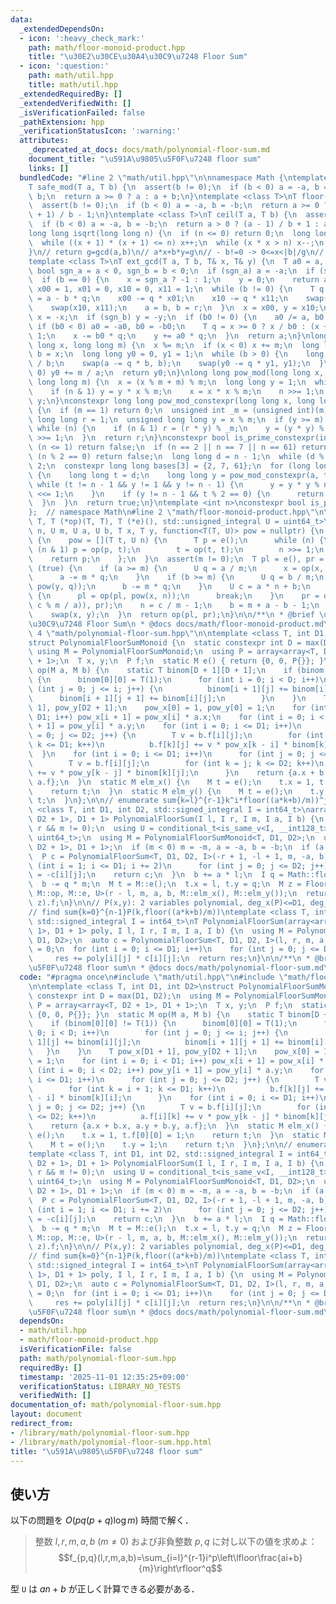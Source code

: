 ```yaml
---
data:
  _extendedDependsOn:
  - icon: ':heavy_check_mark:'
    path: math/floor-monoid-product.hpp
    title: "\u30E2\u30CE\u30A4\u30C9\u7248 Floor Sum"
  - icon: ':question:'
    path: math/util.hpp
    title: math/util.hpp
  _extendedRequiredBy: []
  _extendedVerifiedWith: []
  _isVerificationFailed: false
  _pathExtension: hpp
  _verificationStatusIcon: ':warning:'
  attributes:
    _deprecated_at_docs: docs/math/polynomial-floor-sum.md
    document_title: "\u591A\u9805\u5F0F\u7248 floor sum"
    links: []
  bundledCode: "#line 2 \"math/util.hpp\"\n\nnamespace Math {\ntemplate <class T>\n\
    T safe_mod(T a, T b) {\n  assert(b != 0);\n  if (b < 0) a = -a, b = -b;\n  a %=\
    \ b;\n  return a >= 0 ? a : a + b;\n}\ntemplate <class T>\nT floor(T a, T b) {\n\
    \  assert(b != 0);\n  if (b < 0) a = -a, b = -b;\n  return a >= 0 ? a / b : (a\
    \ + 1) / b - 1;\n}\ntemplate <class T>\nT ceil(T a, T b) {\n  assert(b != 0);\n\
    \  if (b < 0) a = -a, b = -b;\n  return a > 0 ? (a - 1) / b + 1 : a / b;\n}\n\
    long long isqrt(long long n) {\n  if (n <= 0) return 0;\n  long long x = sqrt(n);\n\
    \  while ((x + 1) * (x + 1) <= n) x++;\n  while (x * x > n) x--;\n  return x;\n\
    }\n// return g=gcd(a,b)\n// a*x+b*y=g\n// - b!=0 -> 0<=x<|b|/g\n// - b=0  -> ax=g\n\
    template <class T>\nT ext_gcd(T a, T b, T& x, T& y) {\n  T a0 = a, b0 = b;\n \
    \ bool sgn_a = a < 0, sgn_b = b < 0;\n  if (sgn_a) a = -a;\n  if (sgn_b) b = -b;\n\
    \  if (b == 0) {\n    x = sgn_a ? -1 : 1;\n    y = 0;\n    return a;\n  }\n  T\
    \ x00 = 1, x01 = 0, x10 = 0, x11 = 1;\n  while (b != 0) {\n    T q = a / b, r\
    \ = a - b * q;\n    x00 -= q * x01;\n    x10 -= q * x11;\n    swap(x00, x01);\n\
    \    swap(x10, x11);\n    a = b, b = r;\n  }\n  x = x00, y = x10;\n  if (sgn_a)\
    \ x = -x;\n  if (sgn_b) y = -y;\n  if (b0 != 0) {\n    a0 /= a, b0 /= a;\n   \
    \ if (b0 < 0) a0 = -a0, b0 = -b0;\n    T q = x >= 0 ? x / b0 : (x + 1) / b0 -\
    \ 1;\n    x -= b0 * q;\n    y += a0 * q;\n  }\n  return a;\n}\nlong long inv_mod(long\
    \ long x, long long m) {\n  x %= m;\n  if (x < 0) x += m;\n  long long a = m,\
    \ b = x;\n  long long y0 = 0, y1 = 1;\n  while (b > 0) {\n    long long q = a\
    \ / b;\n    swap(a -= q * b, b);\n    swap(y0 -= q * y1, y1);\n  }\n  if (y0 <\
    \ 0) y0 += m / a;\n  return y0;\n}\nlong long pow_mod(long long x, long long n,\
    \ long long m) {\n  x = (x % m + m) % m;\n  long long y = 1;\n  while (n) {\n\
    \    if (n & 1) y = y * x % m;\n    x = x * x % m;\n    n >>= 1;\n  }\n  return\
    \ y;\n}\nconstexpr long long pow_mod_constexpr(long long x, long long n, int m)\
    \ {\n  if (m == 1) return 0;\n  unsigned int _m = (unsigned int)(m);\n  unsigned\
    \ long long r = 1;\n  unsigned long long y = x % m;\n  if (y >= m) y += m;\n \
    \ while (n) {\n    if (n & 1) r = (r * y) % _m;\n    y = (y * y) % _m;\n    n\
    \ >>= 1;\n  }\n  return r;\n}\nconstexpr bool is_prime_constexpr(int n) {\n  if\
    \ (n <= 1) return false;\n  if (n == 2 || n == 7 || n == 61) return true;\n  if\
    \ (n % 2 == 0) return false;\n  long long d = n - 1;\n  while (d % 2 == 0) d /=\
    \ 2;\n  constexpr long long bases[3] = {2, 7, 61};\n  for (long long a : bases)\
    \ {\n    long long t = d;\n    long long y = pow_mod_constexpr(a, t, n);\n   \
    \ while (t != n - 1 && y != 1 && y != n - 1) {\n      y = y * y % n;\n      t\
    \ <<= 1;\n    }\n    if (y != n - 1 && t % 2 == 0) {\n      return false;\n  \
    \  }\n  }\n  return true;\n}\ntemplate <int n>\nconstexpr bool is_prime = is_prime_constexpr(n);\n\
    };  // namespace Math\n#line 2 \"math/floor-monoid-product.hpp\"\n\ntemplate <class\
    \ T, T (*op)(T, T), T (*e)(), std::unsigned_integral U = uint64_t>\nT FloorMonoidProduct(U\
    \ n, U m, U a, U b, T x, T y, function<T(T, U)> pow = nullptr) {\n  if (!pow)\
    \ {\n    pow = [](T t, U n) {\n      T p = e();\n      while (n) {\n        if\
    \ (n & 1) p = op(p, t);\n        t = op(t, t);\n        n >>= 1;\n      }\n  \
    \    return p;\n    };\n  }\n  assert(m != 0);\n  T pl = e(), pr = e();\n  while\
    \ (true) {\n    if (a >= m) {\n      U q = a / m;\n      x = op(x, pow(y, q));\n\
    \      a -= m * q;\n    }\n    if (b >= m) {\n      U q = b / m;\n      pl = op(pl,\
    \ pow(y, q));\n      b -= m * q;\n    }\n    U c = a * n + b;\n    if (c < m)\
    \ {\n      pl = op(pl, pow(x, n));\n      break;\n    }\n    pr = op(op(y, pow(x,\
    \ c % m / a)), pr);\n    n = c / m - 1;\n    b = m + a - b - 1;\n    swap(a, m);\n\
    \    swap(x, y);\n  }\n  return op(pl, pr);\n}\n\n/**\n * @brief \u30E2\u30CE\u30A4\
    \u30C9\u7248 Floor Sum\n * @docs docs/math/floor-monoid-product.md\n */\n#line\
    \ 4 \"math/polynomial-floor-sum.hpp\"\n\ntemplate <class T, int D1, int D2>\n\
    struct PolynomialFloorSumMonoid {\n  static constexpr int D = max(D1, D2);\n \
    \ using M = PolynomialFloorSumMonoid;\n  using P = array<array<T, D2 + 1>, D1\
    \ + 1>;\n  T x, y;\n  P f;\n  static M e() { return {0, 0, P{}}; }\n  static M\
    \ op(M a, M b) {\n    static T binom[D + 1][D + 1];\n    if (binom[0][0] != T(1))\
    \ {\n      binom[0][0] = T(1);\n      for (int i = 0; i < D; i++)\n        for\
    \ (int j = 0; j <= i; j++) {\n          binom[i + 1][j] += binom[i][j];\n    \
    \      binom[i + 1][j + 1] += binom[i][j];\n        }\n    }\n    T pow_x[D1 +\
    \ 1], pow_y[D2 + 1];\n    pow_x[0] = 1, pow_y[0] = 1;\n    for (int i = 0; i <\
    \ D1; i++) pow_x[i + 1] = pow_x[i] * a.x;\n    for (int i = 0; i < D2; i++) pow_y[i\
    \ + 1] = pow_y[i] * a.y;\n    for (int i = 0; i <= D1; i++)\n      for (int j\
    \ = 0; j <= D2; j++) {\n        T v = b.f[i][j];\n        for (int k = i + 1;\
    \ k <= D1; k++)\n          b.f[k][j] += v * pow_x[k - i] * binom[k][i];\n    \
    \  }\n    for (int i = 0; i <= D1; i++)\n      for (int j = 0; j <= D2; j++) {\n\
    \        T v = b.f[i][j];\n        for (int k = j; k <= D2; k++)\n          a.f[i][k]\
    \ += v * pow_y[k - j] * binom[k][j];\n      }\n    return {a.x + b.x, a.y + b.y,\
    \ a.f};\n  }\n  static M elm_x() {\n    M t = e();\n    t.x = 1, t.f[0][0] = 1;\n\
    \    return t;\n  }\n  static M elm_y() {\n    M t = e();\n    t.y = 1;\n    return\
    \ t;\n  }\n};\n\n// enumerate sum{k=l}^{r-1}k^i*floor((a*k+b)/m))^j\ntemplate\
    \ <class T, int D1, int D2, std::signed_integral I = int64_t>\narray<array<T,\
    \ D2 + 1>, D1 + 1> PolynomialFloorSum(I l, I r, I m, I a, I b) {\n  assert(l <=\
    \ r && m != 0);\n  using U = conditional_t<is_same_v<I, __int128_t>, __uint128_t,\
    \ uint64_t>;\n  using M = PolynomialFloorSumMonoid<T, D1, D2>;\n  using P = array<array<T,\
    \ D2 + 1>, D1 + 1>;\n  if (m < 0) m = -m, a = -a, b = -b;\n  if (a < 0) {\n  \
    \  P c = PolynomialFloorSum<T, D1, D2, I>(-r + 1, -l + 1, m, -a, b);\n    for\
    \ (int i = 1; i <= D1; i += 2)\n      for (int j = 0; j <= D2; j++)\n        c[i][j]\
    \ = -c[i][j];\n    return c;\n  }\n  b += a * l;\n  I q = Math::floor(b, m);\n\
    \  b -= q * m;\n  M t = M::e();\n  t.x = l, t.y = q;\n  M z = FloorMonoidProduct<M,\
    \ M::op, M::e, U>(r - l, m, a, b, M::elm_x(), M::elm_y());\n  return M::op(t,\
    \ z).f;\n}\n\n// P(x,y): 2 variables polynomial, deg_x(P)<=D1, deg_y(Q)<=D2\n\
    // find sum{k=0}^{n-1}P(k,floor((a*k+b)/m))\ntemplate <class T, int D1, int D2,\
    \ std::signed_integral I = int64_t>\nT PolynomialFloorSum(array<array<T, D2 +\
    \ 1>, D1 + 1> poly, I l, I r, I m, I a, I b) {\n  using M = PolynomialFloorSumMonoid<T,\
    \ D1, D2>;\n  auto c = PolynomialFloorSum<T, D1, D2, I>(l, r, m, a, b);\n  T res\
    \ = 0;\n  for (int i = 0; i <= D1; i++)\n    for (int j = 0; j <= D2; j++)\n \
    \     res += poly[i][j] * c[i][j];\n  return res;\n}\n\n/**\n * @brief \u591A\u9805\
    \u5F0F\u7248 floor sum\n * @docs docs/math/polynomial-floor-sum.md\n */\n"
  code: "#pragma once\n#include \"math/util.hpp\"\n#include \"math/floor-monoid-product.hpp\"\
    \n\ntemplate <class T, int D1, int D2>\nstruct PolynomialFloorSumMonoid {\n  static\
    \ constexpr int D = max(D1, D2);\n  using M = PolynomialFloorSumMonoid;\n  using\
    \ P = array<array<T, D2 + 1>, D1 + 1>;\n  T x, y;\n  P f;\n  static M e() { return\
    \ {0, 0, P{}}; }\n  static M op(M a, M b) {\n    static T binom[D + 1][D + 1];\n\
    \    if (binom[0][0] != T(1)) {\n      binom[0][0] = T(1);\n      for (int i =\
    \ 0; i < D; i++)\n        for (int j = 0; j <= i; j++) {\n          binom[i +\
    \ 1][j] += binom[i][j];\n          binom[i + 1][j + 1] += binom[i][j];\n     \
    \   }\n    }\n    T pow_x[D1 + 1], pow_y[D2 + 1];\n    pow_x[0] = 1, pow_y[0]\
    \ = 1;\n    for (int i = 0; i < D1; i++) pow_x[i + 1] = pow_x[i] * a.x;\n    for\
    \ (int i = 0; i < D2; i++) pow_y[i + 1] = pow_y[i] * a.y;\n    for (int i = 0;\
    \ i <= D1; i++)\n      for (int j = 0; j <= D2; j++) {\n        T v = b.f[i][j];\n\
    \        for (int k = i + 1; k <= D1; k++)\n          b.f[k][j] += v * pow_x[k\
    \ - i] * binom[k][i];\n      }\n    for (int i = 0; i <= D1; i++)\n      for (int\
    \ j = 0; j <= D2; j++) {\n        T v = b.f[i][j];\n        for (int k = j; k\
    \ <= D2; k++)\n          a.f[i][k] += v * pow_y[k - j] * binom[k][j];\n      }\n\
    \    return {a.x + b.x, a.y + b.y, a.f};\n  }\n  static M elm_x() {\n    M t =\
    \ e();\n    t.x = 1, t.f[0][0] = 1;\n    return t;\n  }\n  static M elm_y() {\n\
    \    M t = e();\n    t.y = 1;\n    return t;\n  }\n};\n\n// enumerate sum{k=l}^{r-1}k^i*floor((a*k+b)/m))^j\n\
    template <class T, int D1, int D2, std::signed_integral I = int64_t>\narray<array<T,\
    \ D2 + 1>, D1 + 1> PolynomialFloorSum(I l, I r, I m, I a, I b) {\n  assert(l <=\
    \ r && m != 0);\n  using U = conditional_t<is_same_v<I, __int128_t>, __uint128_t,\
    \ uint64_t>;\n  using M = PolynomialFloorSumMonoid<T, D1, D2>;\n  using P = array<array<T,\
    \ D2 + 1>, D1 + 1>;\n  if (m < 0) m = -m, a = -a, b = -b;\n  if (a < 0) {\n  \
    \  P c = PolynomialFloorSum<T, D1, D2, I>(-r + 1, -l + 1, m, -a, b);\n    for\
    \ (int i = 1; i <= D1; i += 2)\n      for (int j = 0; j <= D2; j++)\n        c[i][j]\
    \ = -c[i][j];\n    return c;\n  }\n  b += a * l;\n  I q = Math::floor(b, m);\n\
    \  b -= q * m;\n  M t = M::e();\n  t.x = l, t.y = q;\n  M z = FloorMonoidProduct<M,\
    \ M::op, M::e, U>(r - l, m, a, b, M::elm_x(), M::elm_y());\n  return M::op(t,\
    \ z).f;\n}\n\n// P(x,y): 2 variables polynomial, deg_x(P)<=D1, deg_y(Q)<=D2\n\
    // find sum{k=0}^{n-1}P(k,floor((a*k+b)/m))\ntemplate <class T, int D1, int D2,\
    \ std::signed_integral I = int64_t>\nT PolynomialFloorSum(array<array<T, D2 +\
    \ 1>, D1 + 1> poly, I l, I r, I m, I a, I b) {\n  using M = PolynomialFloorSumMonoid<T,\
    \ D1, D2>;\n  auto c = PolynomialFloorSum<T, D1, D2, I>(l, r, m, a, b);\n  T res\
    \ = 0;\n  for (int i = 0; i <= D1; i++)\n    for (int j = 0; j <= D2; j++)\n \
    \     res += poly[i][j] * c[i][j];\n  return res;\n}\n\n/**\n * @brief \u591A\u9805\
    \u5F0F\u7248 floor sum\n * @docs docs/math/polynomial-floor-sum.md\n */"
  dependsOn:
  - math/util.hpp
  - math/floor-monoid-product.hpp
  isVerificationFile: false
  path: math/polynomial-floor-sum.hpp
  requiredBy: []
  timestamp: '2025-11-01 12:35:25+09:00'
  verificationStatus: LIBRARY_NO_TESTS
  verifiedWith: []
documentation_of: math/polynomial-floor-sum.hpp
layout: document
redirect_from:
- /library/math/polynomial-floor-sum.hpp
- /library/math/polynomial-floor-sum.hpp.html
title: "\u591A\u9805\u5F0F\u7248 floor sum"
---
```

## 使い方

以下の問題を $O(pq(p+q)\log m)$ 時間で解く．

> 整数 $l,r,m,a,b\ (m\neq 0)$ および非負整数 $p,q$ に対し以下の値を求めよ：
> $$f_{p,q}(l,r,m,a,b)=\sum_{i=l}^{r-1}i^p\left\lfloor\frac{ai+b}{m}\right\rfloor^q$$

型 `U` は $an+b$ が正しく計算できる必要がある．
